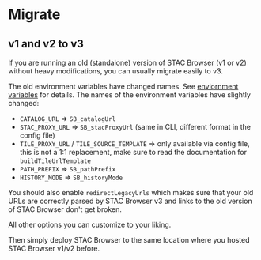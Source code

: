 # Migrate

## v1 and v2 to v3

If you are running an old (standalone) version of STAC Browser (v1 or v2) without heavy modifications,
you can usually migrate easily to v3.

The old environment variables have changed names. See [enviornment variables](#environment-variables) for details.
The names of the environment variables have slightly changed:

- `CATALOG_URL` => `SB_catalogUrl`
- `STAC_PROXY_URL` => `SB_stacProxyUrl` (same in CLI, different format in the config file)
- `TILE_PROXY_URL` / `TILE_SOURCE_TEMPLATE` => only available via config file, this is not a 1:1 replacement, make sure to read the documentation for `buildTileUrlTemplate`
- `PATH_PREFIX` => `SB_pathPrefix`
- `HISTORY_MODE` => `SB_historyMode`

You should also enable `redirectLegacyUrls` which makes sure that your old URLs are correctly parsed by STAC Browser v3 and links to the old version of STAC Browser don't get broken.

All other options you can customize to your liking.

Then simply deploy STAC Browser to the same location where you hosted STAC Browser v1/v2 before.
